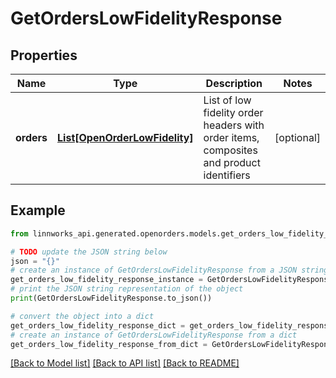 # GetOrdersLowFidelityResponse


## Properties

Name | Type | Description | Notes
------------ | ------------- | ------------- | -------------
**orders** | [**List[OpenOrderLowFidelity]**](OpenOrderLowFidelity.md) | List of low fidelity order headers with order items, composites and product identifiers | [optional] 

## Example

```python
from linnworks_api.generated.openorders.models.get_orders_low_fidelity_response import GetOrdersLowFidelityResponse

# TODO update the JSON string below
json = "{}"
# create an instance of GetOrdersLowFidelityResponse from a JSON string
get_orders_low_fidelity_response_instance = GetOrdersLowFidelityResponse.from_json(json)
# print the JSON string representation of the object
print(GetOrdersLowFidelityResponse.to_json())

# convert the object into a dict
get_orders_low_fidelity_response_dict = get_orders_low_fidelity_response_instance.to_dict()
# create an instance of GetOrdersLowFidelityResponse from a dict
get_orders_low_fidelity_response_from_dict = GetOrdersLowFidelityResponse.from_dict(get_orders_low_fidelity_response_dict)
```
[[Back to Model list]](../README.md#documentation-for-models) [[Back to API list]](../README.md#documentation-for-api-endpoints) [[Back to README]](../README.md)


